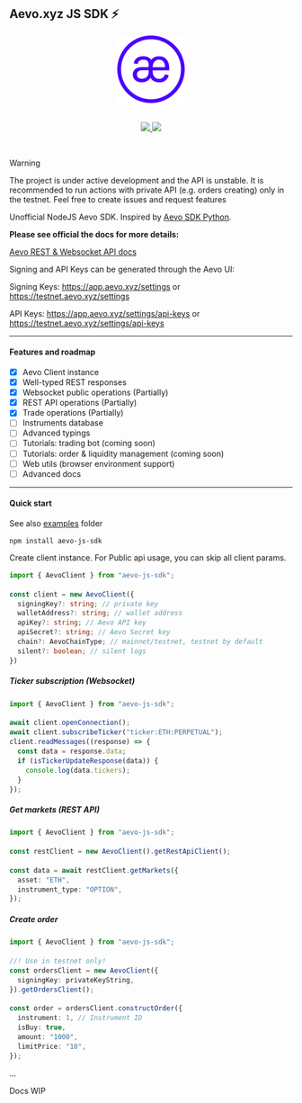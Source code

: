 ## Aevo.xyz JS SDK ⚡

<div align="center">
  <img src="./logo.png" width="120" height="120">
</div>

<br />
<p align="center">
  <a href="https://www.npmjs.com/package/aevo-js-sdk" target="_blank">
    <img src="https://img.shields.io/npm/v/aevo-js-sdk">
  </a>
  <a href="https://www.npmjs.com/package/aevo-js-sdk" target="_blank">
    <img src="https://img.shields.io/npm/dm/aevo-js-sdk">
  </a>
</p>

<br />

> [!WARNING]
> The project is under active development and the API is unstable. It is recommended to run actions with private API (e.g. orders creating) only in the testnet.
> Feel free to create issues and request features

Unofficial NodeJS Aevo SDK. Inspired by [Aevo SDK Python](https://github.com/aevoxyz/aevo-sdk).

<strong>Please see official the docs for more details:</strong>

[Aevo REST & Websocket API docs](https://api-docs.aevo.xyz/reference/overview)

Signing and API Keys can be generated through the Aevo UI:

Signing Keys: https://app.aevo.xyz/settings or https://testnet.aevo.xyz/settings

API Keys: https://app.aevo.xyz/settings/api-keys or https://testnet.aevo.xyz/settings/api-keys

---

#### Features and roadmap

- [x] Aevo Client instance
- [x] Well-typed REST responses
- [x] Websocket public operations (Partially)
- [x] REST API operations (Partially)
- [x] Trade operations (Partially)
- [ ] Instruments database
- [ ] Advanced typings
- [ ] Tutorials: trading bot (coming soon)
- [ ] Tutorials: order & liquidity management (coming soon)
- [ ] Web utils (browser environment support)
- [ ] Advanced docs

---

#### Quick start

See also [examples](./examples) folder

```shell
npm install aevo-js-sdk
```

Create client instance.
For Public api usage, you can skip all client params.

```typescript
import { AevoClient } from "aevo-js-sdk";

const client = new AevoClient({
  signingKey?: string; // private key
  walletAddress?: string; // wallet address
  apiKey?: string; // Aevo API key
  apiSecret?: string; // Aevo Secret key
  chain?: AevoChainType; // mainnet/testnet, testnet by default
  silent?: boolean; // silent logs
})
```

##### Ticker subscription (Websocket)

```typescript
import { AevoClient } from "aevo-js-sdk";

await client.openConnection();
await client.subscribeTicker("ticker:ETH:PERPETUAL");
client.readMessages((response) => {
  const data = response.data;
  if (isTickerUpdateResponse(data)) {
    console.log(data.tickers);
  }
});
```

##### Get markets (REST API)

```typescript
import { AevoClient } from "aevo-js-sdk";

const restClient = new AevoClient().getRestApiClient();

const data = await restClient.getMarkets({
  asset: "ETH",
  instrument_type: "OPTION",
});
```

##### Create order

```typescript
import { AevoClient } from "aevo-js-sdk";

//! Use in testnet only!
const ordersClient = new AevoClient({
  signingKey: privateKeyString,
}).getOrdersClient();

const order = ordersClient.constructOrder({
  instrument: 1, // Instrument ID
  isBuy: true,
  amount: "1000",
  limitPrice: "10",
});
```

...

Docs WIP
